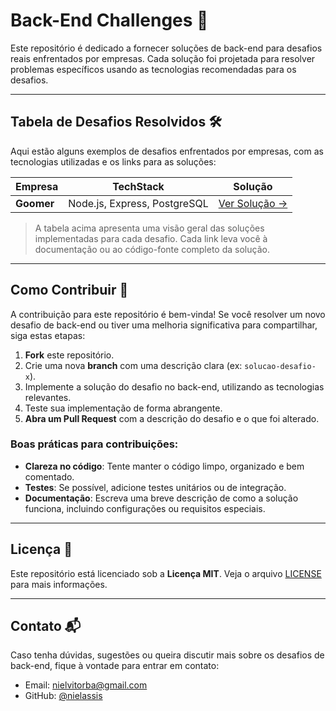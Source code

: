 # Back-End Challenges 🚀

Este repositório é dedicado a fornecer soluções de back-end para desafios reais enfrentados por empresas. Cada solução foi projetada para resolver problemas específicos usando as tecnologias recomendadas para os desafios.

---

## Tabela de Desafios Resolvidos 🛠️

Aqui estão alguns exemplos de desafios enfrentados por empresas, com as tecnologias utilizadas e os links para as soluções:

| **Empresa** | **TechStack**                | **Solução**                                                                                |
| ----------- | ---------------------------- | ------------------------------------------------------------------------------------------ |
| **Goomer**  | Node.js, Express, PostgreSQL | [Ver Solução ->](https://github.com/nielassis/back-end-challenges/tree/main/goomer-nodejs) |

> A tabela acima apresenta uma visão geral das soluções implementadas para cada desafio. Cada link leva você à documentação ou ao código-fonte completo da solução.

---

## Como Contribuir 🤝

A contribuição para este repositório é bem-vinda! Se você resolver um novo desafio de back-end ou tiver uma melhoria significativa para compartilhar, siga estas etapas:

1. **Fork** este repositório.
2. Crie uma nova **branch** com uma descrição clara (ex: `solucao-desafio-x`).
3. Implemente a solução do desafio no back-end, utilizando as tecnologias relevantes.
4. Teste sua implementação de forma abrangente.
5. **Abra um Pull Request** com a descrição do desafio e o que foi alterado.

### Boas práticas para contribuições:

- **Clareza no código**: Tente manter o código limpo, organizado e bem comentado.
- **Testes**: Se possível, adicione testes unitários ou de integração.
- **Documentação**: Escreva uma breve descrição de como a solução funciona, incluindo configurações ou requisitos especiais.

---

## Licença 📝

Este repositório está licenciado sob a **Licença MIT**. Veja o arquivo [LICENSE](LICENSE) para mais informações.

---

## Contato 📬

Caso tenha dúvidas, sugestões ou queira discutir mais sobre os desafios de back-end, fique à vontade para entrar em contato:

- Email: [nielvitorba@gmail.com](mailto:nielvitorba@gmail.com)
- GitHub: [@nielassis](https://github.com/nielassis)

